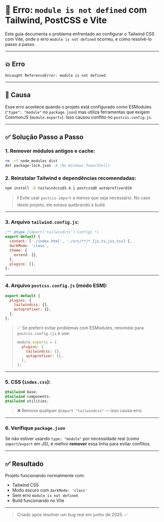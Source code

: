 
# 🧩 Erro: `module is not defined` com Tailwind, PostCSS e Vite

Este guia documenta o problema enfrentado ao configurar o Tailwind CSS com Vite, onde o erro `module is not defined` ocorreu, e como resolvê-lo passo a passo.

---

## 💥 Erro

```
Uncaught ReferenceError: module is not defined
```

---

## 🎯 Causa

Esse erro acontece quando o projeto está configurado como ESModules (`"type": "module"` no `package.json`) mas utiliza ferramentas que exigem CommonJS (`module.exports`). Isso causou conflito no `postcss.config.js`.

---

## ✅ Solução Passo a Passo

### 1. Remover módulos antigos e cache:

```bash
rm -rf node_modules dist
del package-lock.json  # (No Windows PowerShell)
```

### 2. Reinstalar Tailwind e dependências recomendadas:

```bash
npm install -D tailwindcss@3.4.1 postcss@8 autoprefixer@10
```

> ❗️ Evite usar `postcss-import` a menos que seja necessário. No caso deste projeto, ele estava quebrando a build.

---

### 3. Arquivo `tailwind.config.js`:

```js
/** @type {import('tailwindcss').Config} */
export default {
  content: ['./index.html', './src/**/*.{js,ts,jsx,tsx}'],
  darkMode: 'class',
  theme: {
    extend: {},
  },
  plugins: [],
};
```

---

### 4. Arquivo `postcss.config.js` (modo ESM):

```js
export default {
  plugins: {
    tailwindcss: {},
    autoprefixer: {},
  },
};
```

> ✅ Se preferir evitar problemas com ESModules, renomeie para `postcss.config.cjs` e use:
>
> ```js
> module.exports = {
>   plugins: {
>     tailwindcss: {},
>     autoprefixer: {},
>   },
> };
> ```

---

### 5. CSS (`index.css`):

```css
@tailwind base;
@tailwind components;
@tailwind utilities;
```

> ❌ Remova qualquer `@import "tailwindcss"` — isso causa erro.

---

### 6. Verifique `package.json`

Se não estiver usando `type: "module"` por necessidade real (como `import`/`export` em JS), é melhor **remover** essa linha para evitar conflitos.

---

## ✅ Resultado

Projeto funcionando normalmente com:

- Tailwind CSS
- Modo escuro com `darkMode: 'class'`
- Sem erro `module is not defined`
- Build funcionando no Vite

---

> Criado após resolver um bug real em junho de 2025. ✅
